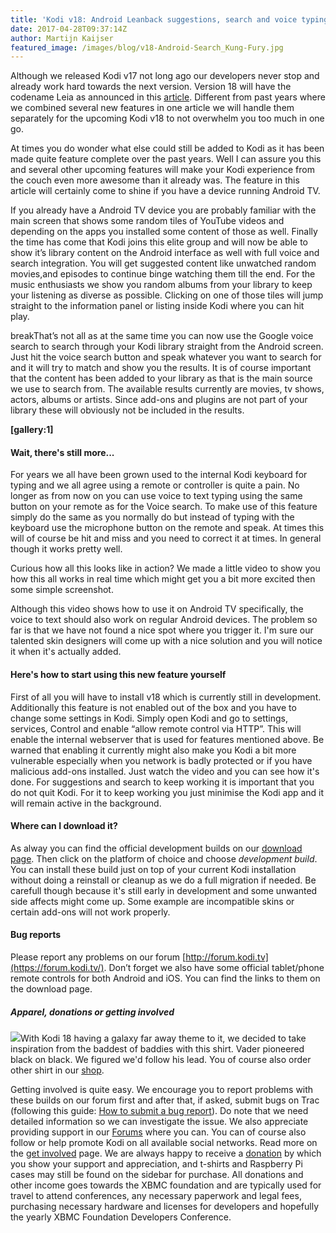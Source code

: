 ```yaml
---
title: 'Kodi v18: Android Leanback suggestions, search and voice typing'
date: 2017-04-28T09:37:14Z
author: Martijn Kaijser
featured_image: /images/blog/v18-Android-Search_Kung-Fury.jpg
---
```

Although we released Kodi v17 not long ago our developers never stop and already work hard towards the next version. Version 18 will have the codename Leia as announced in this [article](/article/kodi-v18-leia). Different from past years where we combined several new features in one article we will handle them separately for the upcoming Kodi v18 to not overwhelm you too much in one go.

 At times you do wonder what else could still be added to Kodi as it has been made quite feature complete over the past years. Well I can assure you this and several other upcoming features will make your Kodi experience from the couch even more awesome than it already was. The feature in this article will certainly come to shine if you have a device running Android TV.

 If you already have a Android TV device you are probably familiar with the main screen that shows some random tiles of YouTube videos and depending on the apps you installed some content of those as well. Finally the time has come that Kodi joins this elite group and will now be able to show it’s library content on the Android interface as well with full voice and search integration. You will get suggested content like unwatched random movies,and episodes to continue binge watching them till the end. For the music enthusiasts we show you random albums from your library to keep your listening as diverse as possible. Clicking on one of those tiles will jump straight to the information panel or listing inside Kodi where you can hit play.

 breakThat’s not all as at the same time you can now use the Google voice search to search through your Kodi library straight from the Android screen. Just hit the voice search button and speak whatever you want to search for and it will try to match and show you the results. It is of course important that the content has been added to your library as that is the main source we use to search from. The available results currently are movies, tv shows, actors, albums or artists. Since add-ons and plugins are not part of your library these will obviously not be included in the results.

 **[gallery:1]**

 #### Wait, there's still more...

 For years we all have been grown used to the internal Kodi keyboard for typing and we all agree using a remote or controller is quite a pain. No longer as from now on you can use voice to text typing using the same button on your remote as for the Voice search. To make use of this feature simply do the same as you normally do but instead of typing with the keyboard use the microphone button on the remote and speak. At times this will of course be hit and miss and you need to correct it at times. In general though it works pretty well.

 Curious how all this looks like in action? We made a little video to show you how this all works in real time which might get you a bit more excited then some simple screenshot.

  Although this video shows how to use it on Android TV specifically, the voice to text should also work on regular Android devices. The problem so far is that we have not found a nice spot where you trigger it. I'm sure our talented skin designers will come up with a nice solution and you will notice it when it's actually added.

 #### Here's how to start using this new feature yourself

 First of all you will have to install v18 which is currently still in development. Additionally this feature is not enabled out of the box and you have to change some settings in Kodi. Simply open Kodi and go to settings, services, Control and enable “allow remote control via HTTP”. This will enable the internal webserver that is used for features mentioned above. Be warned that enabling it currently might also make you Kodi a bit more vulnerable especially when you network is badly protected or if you have malicious add-ons installed. Just watch the video and you can see how it's done. For suggestions and search to keep working it is important that you do not quit Kodi. For it to keep working you just minimise the Kodi app and it will remain active in the background.

 #### Where can I download it?

 As alway you can find the official development builds on our [download page](https://kodi.tv/download). Then click on the platform of choice and choose *development build*. You can install these build just on top of your current Kodi installation without doing a reinstall or cleanup as we do a full migration if needed. Be carefull though because it's still early in development and some unwanted side affects might come up. Some example are incompatible skins or certain add-ons will not work properly.

 #### Bug reports

 Please report any problems on our forum [http://forum.kodi.tv](https://forum.kodi.tv/). Don’t forget we also have some official tablet/phone remote controls for both Android and iOS. You can find the links to them on the download page.

 ##### Apparel, donations or getting involved

 [![](https://kodi.tv/sites/default/files/wysiwyg/uploads/kodi-black-on-black.png)](https://kodi.tv/product/kodi-apparel)With Kodi 18 having a galaxy far away theme to it, we decided to take inspiration from the baddest of baddies with this shirt. Vader pioneered black on black. We figured we'd follow his lead. You of course also order other shirt in our [shop](https://kodi.tv/store).

 Getting involved is quite easy. We encourage you to report problems with these builds on our forum first and after that, if asked, submit bugs on Trac (following this guide: [How to submit a bug report](https://kodi.wiki/view/HOW-TO:Submit_a_bug_report)). Do note that we need detailed information so we can investigate the issue. We also appreciate providing support in our [Forums](https://forum.kodi.tv/ "Kodi Forums") where you can. You can of course also follow or help promote Kodi on all available social networks. Read more on the [get involved](https://kodi.tv/get-involved) page. We are always happy to receive a [donation](https://kodi.tv/contribute/donate "Donate") by which you show your support and appreciation, and t-shirts and Raspberry Pi cases may still be found on the sidebar for purchase. All donations and other income goes towards the XBMC foundation and are typically used for travel to attend conferences, any necessary paperwork and legal fees, purchasing necessary hardware and licenses for developers and hopefully the yearly XBMC Foundation Developers Conference.

 